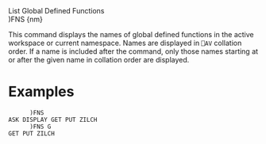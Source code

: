 <div class="heading">
  <div class="name">List Global Defined Functions</div>
  <div class="command">)FNS {nm}</div>
</div>

This command displays the names of global defined functions in the active workspace or current namespace.  Names are displayed in `⎕AV` collation order.  If a name is included after the command, only those names starting at or after the given name in collation order are displayed.

# Examples
```apl
      )FNS
ASK DISPLAY GET PUT ZILCH
      )FNS G
GET PUT ZILCH
```
